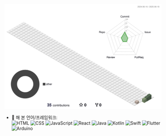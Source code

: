 <!--[![GitGarden](https://gitgarden.marshallku.dev/?user_name=Blossornn)](https://github.com/marshallku/gitgarden)-->
<!--![gitblock version](profile-3d-contrib/profile-gitblock.svg)-->
<!--![night rainbow version](profile-3d-contrib/profile-night-rainbow.svg)-->
![northern hemisphere animate version](profile-3d-contrib/profile-season-animate.svg)

- 💼 해 본 언어/프레임워크:  
![HTML](https://img.shields.io/badge/HTML5-E34F26?style=flat&logo=html5&logoColor=white)
  ![CSS](https://img.shields.io/badge/CSS3-1572B6?style=flat&logo=css3&logoColor=white)
  ![JavaScript](https://img.shields.io/badge/JavaScript-F7DF1E?style=flat&logo=javascript&logoColor=black)
  ![React](https://img.shields.io/badge/React-61DAFB?style=flat&logo=react&logoColor=black)
  ![Java](https://img.shields.io/badge/Java-007396?style=flat&logo=java&logoColor=white)
  ![Kotlin](https://img.shields.io/badge/Kotlin-7F52FF?style=flat&logo=kotlin&logoColor=white)
  ![Swift](https://img.shields.io/badge/Swift-FA7343?style=flat&logo=swift&logoColor=white)
  ![Flutter](https://img.shields.io/badge/Flutter-02569B?style=flat&logo=flutter&logoColor=white)
  ![Arduino](https://img.shields.io/badge/Arduino-00979D?style=flat&logo=arduino&logoColor=white)
